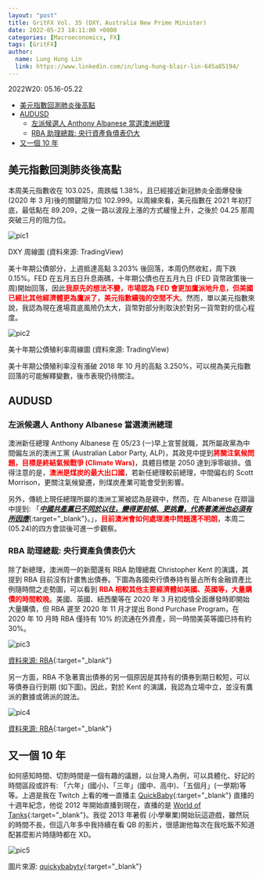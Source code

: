 ```yaml
---
layout: "post"
title: GritFX Vol. 35 (DXY、Australia New Prime Minister)
date: 2022-05-23 18:11:00 +0800
categories: [Macroeconomics, FX]
tags: [GritFX]
author:
  name: Lung Hung Lin
  link: https://www.linkedin.com/in/lung-hung-blair-lin-645a85194/ 
---
```

2022W20: 05.16-05.22
- [美元指數回測肺炎後高點](#美元指數回測肺炎後高點)
- [AUDUSD](#audusd)
  - [左派候選人 Anthony Albanese 當選澳洲總理](#左派候選人-anthony-albanese-當選澳洲總理)
  - [RBA 助理總裁: 央行資產負債表仍大](#rba-助理總裁-央行資產負債表仍大)
- [又一個 10 年](#又一個-10-年)
  
## 美元指數回測肺炎後高點
本周美元指數收在 103.025，周跌幅 1.38%，且已經接近新冠肺炎全面爆發後 (2020 年 3 月)後的關鍵阻力位 102.999。以周線來看，美元指數在 2021 年初打底，最低點在 89.209，之後一路以波段上漲的方式緩慢上升，之後於 04.25 那周突破三月的阻力位。

![pic1](https://lh3.googleusercontent.com/pw/AM-JKLU6o7ewdBg0KR_Z_tEn2w1e5jJtJz7mGuKQtV0-h1BS7HHC4GYgHfKwumYo7RJrt417sQJU0wJlzEzZbK0GjdBaPJW5WI4d4rFlHtuCrSUsKTYRwPij315YuShj2FfQ9fTGP8qDvlfyn6eKrxZNDlUD=w1391-h744-no?authuser=0)

DXY 周線圖 (資料來源: TradingView)

美十年期公債部分，上週抵達高點 3.203% 後回落，本周仍然收紅，周下跌 0.15%。FED 在五月五日升息兩碼，十年期公債也在五月九日 (FED 貨幣政策後一周)開始回落，因此<span style="color:red">**我原先的想法不變，市場認為 FED 會更加鷹派地升息，但美國已經比其他經濟體更為鷹派了，美元指數續強的空間不大**</span>。然而，單以美元指數來說，我認為現在進場買底風險仍太大，貨幣對部分則取決於對另一貨幣對的信心程度。

![pic2](https://lh3.googleusercontent.com/pw/AM-JKLXQRkyvh5wmdSU__HP7agzSSQ5Nn9a4DzDDLR1HGcBuRgv8zLpotaNivBF3NNbfNyGOXrIAmexJPjUgGDOuvSD9zVVr1W-AnTL4LhTI72nPFHnL_l3JnmH546IprsAD8HO2xiMrgqePLDRp6_TCAlNH=w1382-h702-no?authuser=0)

美十年期公債殖利率周線圖 (資料來源: TradingView)

美十年期公債殖利率沒有漲破 2018 年 10 月的高點 3.250%，可以視為美元指數回落的可能解釋變數，後市表現仍待關注。

## AUDUSD
### 左派候選人 Anthony Albanese 當選澳洲總理
澳洲新任總理 Anthony Albanese 在 05/23 (一)早上宣誓就職，其所屬政黨為中間偏左派的澳洲工黨 (Australian Labor Party, ALP)，其政見中提到<span style="color:red">**將關注氣候問題，目標是終結氣候戰爭 (Climate Wars)**</span>，具體目標是 2050 達到淨零碳排。值得注意的是，<span style="color:red">**澳洲是煤炭的最大出口國**</span>，若新任總理較前總理，中間偏右的 Scott Morrison，更關注氣候變遷，則煤炭產業可能會受到影響。

另外，傳統上現任總理所屬的澳洲工黨被認為是親中，然而，在 Albanese 在辯論中提到: 「[**_中國共產黨已不同於以往，變得更前傾、更挑釁，代表著澳洲也必須有所因應_**](https://www.cna.com.tw/news/aopl/202205220061.aspx){:target="_blank"}。」，<span style="color:red">**目前澳洲會如何處理澳中問題還不明朗**</span>，本周二 (05.24)的四方會談後可進一步觀察。

### RBA 助理總裁: 央行資產負債表仍大

除了新總理，澳洲周一的新聞還有 RBA 助理總裁 Christopher Kent 的演講，其提到 RBA 目前沒有計畫售出債券。下圖為各國央行債券持有量占所有金融資產比例隨時間之走勢圖，可以看到 <span style="color:red">**RBA 相較其他主要經濟體如美國、英國等，大量購債的時間較晚**</span>。美國、英國、紐西蘭等在 2020 年 3 月初疫情全面爆發時即開始大量購債，但 RBA 遲至 2020 年 11 月才提出 Bond Purchase Program，在 2020 年 10 月時 RBA 僅持有 10% 的流通在外資產，同一時間美英等國已持有約 30%。

![pic3](https://lh3.googleusercontent.com/pw/AM-JKLWvQP3uSvOrrspFAE_eHR9cjAi3ibgWK-zqKcRj3WDojIR0I0VIns9RYH8TtQBIx7_tHfX88RcNVzIwiVGMFGUpYY3of-cR8DDIarGEcWjHEt4fndCcXq2KslnSgLdKRIhrWTZ5Qs3S-WVTVKWzL2EK=w727-h701-no?authuser=0)

[資料來源: RBA](https://www.rba.gov.au/speeches/2022/sp-ag-2022-05-23.html){:target="_blank"}

另一方面，RBA 不急著賣出債券的另一個原因是其持有的債券到期日較短，可以等債券自行到期 (如下圖)。因此，對於 Kent 的演講，我認為立場中立，並沒有鷹派的數據或鴿派的說法。

![pic4](https://lh3.googleusercontent.com/pw/AM-JKLURC1MMklCBAXebvS0pUfs4nOH_4EmkdorQJUrABGWasCJzMJZCSGS4TwepUGftoj9xd8SYRSMs1NQIvEXbV7AUkYd_ar2BO56nnuqTgUM7dDfAWffgToOPmlEb8337a5tY4spbkMGYDegRvXhPBoak=w779-h616-no?authuser=0)

[資料來源: RBA](https://www.rba.gov.au/speeches/2022/sp-ag-2022-05-23.html){:target="_blank"}

## 又一個 10 年
如何感知時間、切割時間是一個有趣的議題，以台灣人為例，可以具體化、好記的時間區段或許有: 「六年」(國小)、「三年」(國中、高中)、「五個月」(一學期)等等。上週是我在 Twitch 上看的唯一直播主 [QuickBaby](https://www.twitch.tv/quickybaby){:target="_blank"} 直播的十週年紀念，他從 2012 年開始直播到現在，直播的是 [World of Tanks](https://worldoftanks.asia/zh-tw/){:target="_blank"}。我從 2013 年暑假 (小學畢業)開始玩這遊戲，雖然玩的時間不長，但這八年多中我持續在看 QB 的影片，很感謝他每次在我吃飯不知道配甚麼影片時隨時都在 XD。

![pic5](https://lh3.googleusercontent.com/pw/AM-JKLXGrn70RK67nn9klS_uZCOuIyy1RCB2EuUHV8roFxGFWD-H9EjwERCBFW0t-5k7ZiGhSyB1-K3effsiLvox59nfcDoyq-jG6VufiOPxa05BOf09--2XqKQTsCwWDxS8ANotZnM8-TrtxrV2XbMPwXW6=w565-h893-no?authuser=0)

圖片來源: [quickybabytv](https://www.instagram.com/quickybabytv/){:target="_blank"}